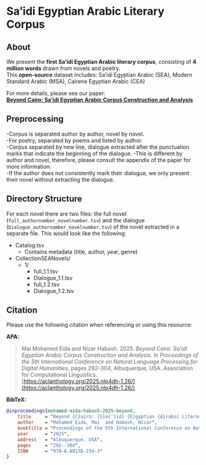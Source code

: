 # Sa’idi Egyptian Arabic Literary Corpus

##  About  
We present the **first Sa’idi Egyptian Arabic literary corpus**, consisting of **4 million words** drawn from novels and poetry.  
This **open-source** dataset includes: Sa’idi Egyptian Arabic (SEA), Modern Standard Arabic (MSA), Cairene Egyptian Arabic (CEA)


For more details, please see our paper:  
[**Beyond Cairo: Sa’idi Egyptian Arabic Corpus Construction and Analysis**](https://aclanthology.org/2025.nlp4dh-1.26/)


## Preprocessing  
-Corpus is separated author by author, novel by novel.  
-For poetry, separated by poems and listed by author.  
-Corpus separated by new line, dialogue extracted after the punctuation marks that indicate the beginning of the dialogue. 
-This is different by author and novel, therefore, please consult the appendix of the paper for more information.  
-If the author does not consistently mark their dialogue, we only present their novel without extracting the dialogue.

## Directory Structure  
For each novel there are two files: the full novel (`full_authornumber_novelnumber.tsv`) and the dialogue (`Dialogue_authornumber_novelnumber.tsv`) of the novel extracted in a separate file. This would look like the following:

- Catalog.tsv
  - Contains metadata (title, author, year, genre)
- CollectionSEANovels/
  - 1/
    - full_1.1.tsv
    - Dialogue_1.1.tsv
    - full_1.2.tsv
    - Dialogue_1.2.tsv


## Citation  
Please use the following citation when referencing or using this resource:

**APA:**

> Mai Mohamed Eida and Nizar Habash. 2025. *Beyond Cairo: Sa’idi Egyptian Arabic Corpus Construction and Analysis*. In *Proceedings of the 5th International Conference on Natural Language Processing for Digital Humanities*, pages 292–304, Albuquerque, USA. Association for Computational Linguistics.  
> [https://aclanthology.org/2025.nlp4dh-1.26/](https://aclanthology.org/2025.nlp4dh-1.26/)

**BibTeX:**

```bibtex
@inproceedings{mohamed-eida-habash-2025-beyond,
    title     = "Beyond {C}airo: {S}a{'}idi {E}gyptian {A}rabic Literary Corpus Construction and Analysis",
    author    = "Mohamed Eida, Mai  and Habash, Nizar",
    booktitle = "Proceedings of the 5th International Conference on Natural Language Processing for Digital Humanities",
    year      = "2025",
    address   = "Albuquerque, USA",
    pages     = "292--304",
    ISBN      = "979-8-89176-234-3"
}
